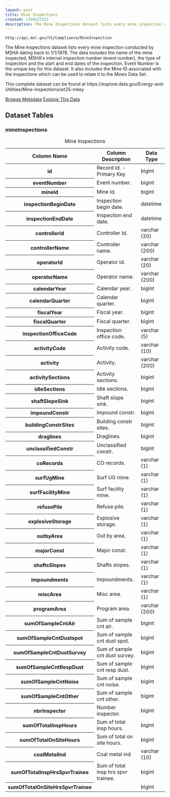 ```yaml
---
layout: post
title: Mine Inspections
created: 1359127523
description: The Mine Inspections dataset lists every mine inspection conducted by MSHA dating back to 1/1/1978.
---
```


```
http://api.dol.gov/V1/Compliance/MineInspection
```

<p>The Mine Inspections dataset lists every mine inspection conducted by MSHA dating back to 1/1/1978. The data includes the name of the mine inspected, MSHA's internal inspection number (event number), the type of inspection and the start and end dates of the inspection. Event Number is the unique key for this dataset. It also includes the Mine ID associated with the inspections which can be used to relate it to the Mines Data Set.</p>
<p>This complete dataset can be found at https://explore.data.gov/Energy-and-Utilities/Mine-Inspections/wt25-mkey</p>

<a href ="http://api.dol.gov/V1/Compliance/MineInspection/$metadata" class="button radius button_dataset">Browse Metadata</a>
<a href ="https://devtools.dol.gov/APISampler/Home/Index1?datasetName=DOL%20Mine%20Inspections%20Dataset" class="button radius button_dataset">Explore This Data</a>

## Dataset Tables  

<h3>mineInspections</h3>
<table summary="Mine Inspections">
	<caption>Mine Inspections</caption>
	<thead>
		<tr>
			<th scope="col">Column Name</th>
			<th scope="col">Column Description</th>
			<th scope="col">Data Type</th>
		</tr>
	</thead>
	<tbody>
		<tr>
			<th scope="row">id</th>
			<td>Record Id. - Primary Key</td>
			<td>bigint</td>
		</tr>
		<tr>
			<th scope="row">eventNumber</th>
			<td>Event number.</td>
			<td>bigint</td>
		</tr>
		<tr>
			<th scope="row">mineId</th>
			<td>Mine Id.</td>
			<td>bigint</td>
		</tr>
		<tr>
			<th scope="row">inspectionBeginDate</th>
			<td>Inspection begin date.</td>
			<td>datetime</td>
		</tr>
		<tr>
			<th scope="row">inspectionEndDate</th>
			<td>Inspection end date.</td>
			<td>datetime</td>
		</tr>
		<tr>
			<th scope="row">controllerId</th>
			<td>Controller Id.</td>
			<td>varchar (20)</td>
		</tr>
		<tr>
			<th scope="row">controllerName</th>
			<td>Controller name.</td>
			<td>varchar (200)</td>
		</tr>
		<tr>
			<th scope="row">operatorId</th>
			<td>Operator Id.</td>
			<td>varchar (20)</td>
		</tr>
		<tr>
			<th scope="row">operatorName</th>
			<td>Operator name.</td>
			<td>varchar (200)</td>
		</tr>
		<tr>
			<th scope="row">calendarYear</th>
			<td>Calendar year.</td>
			<td>bigint</td>
		</tr>
		<tr>
			<th scope="row">calendarQuarter</th>
			<td>Calendar quarter.</td>
			<td>bigint</td>
		</tr>
		<tr>
			<th scope="row">fiscalYear</th>
			<td>Fiscal year.</td>
			<td>bigint</td>
		</tr>
		<tr>
			<th scope="row">fiscalQuarter</th>
			<td>Fiscal quarter.</td>
			<td>bigint</td>
		</tr>
		<tr>
			<th scope="row">inspectionOfficeCode</th>
			<td>Inspection office code.</td>
			<td>varchar (5)</td>
		</tr>
		<tr>
			<th scope="row">activityCode</th>
			<td>Activity code.</td>
			<td>varchar (10)</td>
		</tr>
		<tr>
			<th scope="row">activity</th>
			<td>Activity.</td>
			<td>varchar (200)</td>
		</tr>
		<tr>
			<th scope="row">activitySections</th>
			<td>Activity sections.</td>
			<td>bigint</td>
		</tr>
		<tr>
			<th scope="row">idleSections</th>
			<td>Idle sections.</td>
			<td>bigint</td>
		</tr>
		<tr>
			<th scope="row">shaftSlopeSink</th>
			<td>Shaft slope sink.</td>
			<td>bigint</td>
		</tr>
		<tr>
			<th scope="row">impoundConstr</th>
			<td>Impound constr.</td>
			<td>bigint</td>
		</tr>
		<tr>
			<th scope="row">buildingConstrSites</th>
			<td>Building constr sites.</td>
			<td>bigint</td>
		</tr>
		<tr>
			<th scope="row">draglines</th>
			<td>Draglines.</td>
			<td>bigint</td>
		</tr>
		<tr>
			<th scope="row">unclassifiedConstr</th>
			<td>Unclassified constr.</td>
			<td>bigint</td>
		</tr>
		<tr>
			<th scope="row">coRecords</th>
			<td>CO records.</td>
			<td>varchar (1)</td>
		</tr>
		<tr>
			<th scope="row">surfUgMine</th>
			<td>Surf UG mine.</td>
			<td>varchar (1)</td>
		</tr>
		<tr>
			<th scope="row">surfFacilityMine</th>
			<td>Surf facility mine.</td>
			<td>varchar (1)</td>
		</tr>
		<tr>
			<th scope="row">refusePile</th>
			<td>Refuse pile.</td>
			<td>varchar (1)</td>
		</tr>
		<tr>
			<th scope="row">explosiveStorage</th>
			<td>Explosive storage.</td>
			<td>varchar (1)</td>
		</tr>
		<tr>
			<th scope="row">outbyArea</th>
			<td>Out by area.</td>
			<td>varchar (1)</td>
		</tr>
		<tr>
			<th scope="row">majorConst</th>
			<td>Major const.</td>
			<td>varchar (1)</td>
		</tr>
		<tr>
			<th scope="row">shaftsSlopes</th>
			<td>Shafts slopes.</td>
			<td>varchar (1)</td>
		</tr>
		<tr>
			<th scope="row">impoundments</th>
			<td>Impoundments.</td>
			<td>varchar (1)</td>
		</tr>
		<tr>
			<th scope="row">miscArea</th>
			<td>Misc area.</td>
			<td>varchar (1)</td>
		</tr>
		<tr>
			<th scope="row">programArea</th>
			<td>Program area.</td>
			<td>varchar (200)</td>
		</tr>
		<tr>
			<th scope="row">sumOfSampleCntAir</th>
			<td>Sum of sample cnt air.</td>
			<td>bigint</td>
		</tr>
		<tr>
			<th scope="row">sumOfSampleCntDustspot</th>
			<td>Sum of sample cnt dust spot.</td>
			<td>bigint</td>
		</tr>
		<tr>
			<th scope="row">sumOfSampleCntDustSurvey</th>
			<td>Sum of sample cnt dust survey.</td>
			<td>bigint</td>
		</tr>
		<tr>
			<th scope="row">sumOfSampleCntRespDust</th>
			<td>Sum of sample cnt resp dust.</td>
			<td>bigint</td>
		</tr>
		<tr>
			<th scope="row">sumOfSampleCntNoise</th>
			<td>Sum of sample cnt noise.</td>
			<td>bigint</td>
		</tr>
		<tr>
			<th scope="row">sumOfSampleCntOther</th>
			<td>Sum of sample cnt other.</td>
			<td>bigint</td>
		</tr>
		<tr>
			<th scope="row">nbrInspector</th>
			<td>Number inspector.</td>
			<td>bigint</td>
		</tr>
		<tr>
			<th scope="row">sumOfTotalInspHours</th>
			<td>Sum of total insp hours.</td>
			<td>bigint</td>
		</tr>
		<tr>
			<th scope="row">sumOfTotalOnSiteHours</th>
			<td>Sum of total on site hours.</td>
			<td>bigint</td>
		</tr>
		<tr>
			<th scope="row">coalMetalInd</th>
			<td>Coal metal ind</td>
			<td>varchar (10)</td>
		</tr>
		<tr>
			<th scope="row">sumOfTotalInspHrsSpvrTrainee</th>
			<td>Sum of total insp hrs spvr trainee.</td>
			<td>bigint</td>
		</tr>
		<tr>
			<th scope="row">sumOfTotalOnSiteHrsSpvrTrainee</th>
			<td>&nbsp;</td>
			<td>bigint</td>
		</tr>
	</tbody>
</table>
